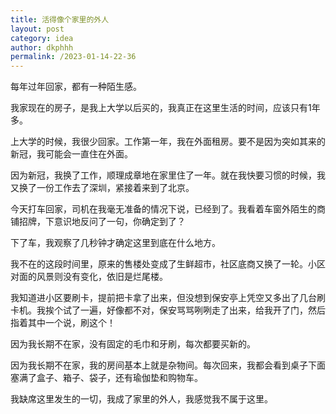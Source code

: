 ```yaml
---
title: 活得像个家里的外人
layout: post
category: idea
author: dkphhh
permalink: /2023-01-14-22-36
---
```

每年过年回家，都有一种陌生感。

我家现在的房子，是我上大学以后买的，我真正在这里生活的时间，应该只有1年多。

上大学的时候，我很少回家。工作第一年，我在外面租房。要不是因为突如其来的新冠，我可能会一直住在外面。

因为新冠，我换了工作，顺理成章地在家里住了一年。就在我快要习惯的时候，我又换了一份工作去了深圳，紧接着来到了北京。

今天打车回家，司机在我毫无准备的情况下说，已经到了。我看着车窗外陌生的商铺招牌，下意识地反问了一句，你确定到了？

下了车，我观察了几秒钟才确定这里到底在什么地方。

我不在的这段时间里，原来的售楼处变成了生鲜超市，社区底商又换了一轮。小区对面的风景则没有变化，依旧是烂尾楼。

我知道进小区要刷卡，提前把卡拿了出来，但没想到保安亭上凭空又多出了几台刷卡机。我挨个试了一遍，好像都不对，保安骂骂咧咧走了出来，给我开了门，然后指着其中一个说，刷这个！

因为我长期不在家，没有固定的毛巾和牙刷，每次都要买新的。

因为我长期不在家，我的房间基本上就是杂物间。每次回来，我都会看到桌子下面塞满了盒子、箱子、袋子，还有瑜伽垫和购物车。

我缺席这里发生的一切，我成了家里的外人，我感觉我不属于这里。